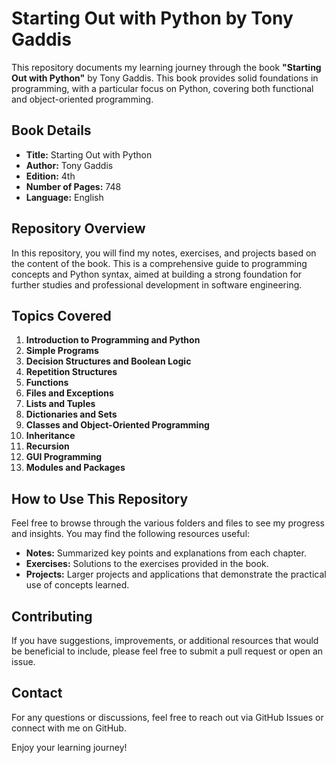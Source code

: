 # Starting Out with Python by Tony Gaddis

This repository documents my learning journey through the book **"Starting Out with Python"** by Tony Gaddis. This book provides solid foundations in programming, with a particular focus on Python, covering both functional and object-oriented programming.

## Book Details

- **Title:** Starting Out with Python
- **Author:** Tony Gaddis
- **Edition:** 4th
- **Number of Pages:** 748
- **Language:** English

## Repository Overview

In this repository, you will find my notes, exercises, and projects based on the content of the book. This is a comprehensive guide to programming concepts and Python syntax, aimed at building a strong foundation for further studies and professional development in software engineering.

## Topics Covered

1. **Introduction to Programming and Python**
2. **Simple Programs**
3. **Decision Structures and Boolean Logic**
4. **Repetition Structures**
5. **Functions**
6. **Files and Exceptions**
7. **Lists and Tuples**
8. **Dictionaries and Sets**
9. **Classes and Object-Oriented Programming**
10. **Inheritance**
11. **Recursion**
12. **GUI Programming**
13. **Modules and Packages**

## How to Use This Repository

Feel free to browse through the various folders and files to see my progress and insights. You may find the following resources useful:

- **Notes:** Summarized key points and explanations from each chapter.
- **Exercises:** Solutions to the exercises provided in the book.
- **Projects:** Larger projects and applications that demonstrate the practical use of concepts learned.

## Contributing

If you have suggestions, improvements, or additional resources that would be beneficial to include, please feel free to submit a pull request or open an issue.

## Contact

For any questions or discussions, feel free to reach out via GitHub Issues or connect with me on GitHub.

Enjoy your learning journey!

